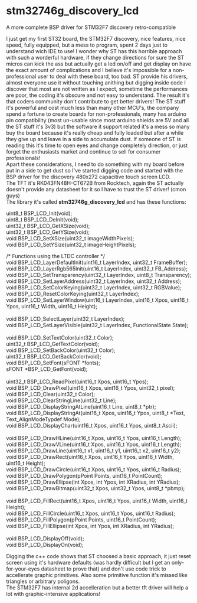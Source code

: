 # stm32746g_discovery_lcd
A more complete BSP driver for STM32F7 discovery retro-compatible

I just get my first ST32 board, the STM32F7 discovery, nice features, nice speed, fully equipped, but a mess to program, spent 2 days just to understand wich IDE to use!
I wonder why ST has this horrible approach with such a worderful hardware, if they change directions for sure the ST micros can kick the ass but actually get a led on/off and get display on have the exact amount of complications and I believe it's impossible for a non-professional user to deal with these board, too bad.
ST provide his drivers, almost everyone use it without touching anithing but digging inside code I discover that most are not written as I expect, sometime the performances are poor, the coding it's obscure and not easy to understand. The result it's that coders community don't contribute to get better drivers!
The ST stuff it's powerful and cost much less than many other MCU's, the company spend a fortune to create boards for non-professionals, many has arduino pin compatibility (most un-usable since most arduino shields are 5V and all the ST stuff it's 3v3) but the software it support related it's a mess so many buy the board because it's really cheap and fully loaded but after a while they give up and leave in a side to accumulate dust.
If someone of ST is reading this it's time to open eyes and change completely direction, or just forget the enthusiasts market and continue to sell for consumer professionals!<br>
Apart these considerations, I need to do something with my board before put in a side to get dust so I've started digging code and started with the BSP driver for the discovery 480x272 capacitive touch screen LCD.<br>
The TFT it's RK043FN48H-CT672B from Rocktech, again the ST actually doesn't provide any datasheet for it so I have to trust the ST driver! (cmon guys) <br>
The library it's called <b>stm32746g_discovery_lcd</b> and has these functions:<br>

uint8_t  BSP_LCD_Init(void);<br>
uint8_t  BSP_LCD_DeInit(void);<br>
uint32_t BSP_LCD_GetXSize(void);<br>
uint32_t BSP_LCD_GetYSize(void);<br>
void     BSP_LCD_SetXSize(uint32_t imageWidthPixels);<br>
void     BSP_LCD_SetYSize(uint32_t imageHeightPixels);<br>

/* Functions using the LTDC controller */<br>
void     BSP_LCD_LayerDefaultInit(uint16_t LayerIndex, uint32_t FrameBuffer);<br>
void     BSP_LCD_LayerRgb565Init(uint16_t LayerIndex, uint32_t FB_Address);<br>
void     BSP_LCD_SetTransparency(uint32_t LayerIndex, uint8_t Transparency);<br>
void     BSP_LCD_SetLayerAddress(uint32_t LayerIndex, uint32_t Address);<br>
void     BSP_LCD_SetColorKeying(uint32_t LayerIndex, uint32_t RGBValue);<br>
void     BSP_LCD_ResetColorKeying(uint32_t LayerIndex);<br>
void     BSP_LCD_SetLayerWindow(uint16_t LayerIndex, uint16_t Xpos, uint16_t Ypos, uint16_t Width, uint16_t Height);<br>
<br>
void     BSP_LCD_SelectLayer(uint32_t LayerIndex);<br>
void     BSP_LCD_SetLayerVisible(uint32_t LayerIndex, FunctionalState State);<br>
<br>
void     BSP_LCD_SetTextColor(uint32_t Color);<br>
uint32_t BSP_LCD_GetTextColor(void);<br>
void     BSP_LCD_SetBackColor(uint32_t Color);<br>
uint32_t BSP_LCD_GetBackColor(void);<br>
void     BSP_LCD_SetFont(sFONT *fonts);<br>
sFONT    *BSP_LCD_GetFont(void);<br>
<br>
uint32_t BSP_LCD_ReadPixel(uint16_t Xpos, uint16_t Ypos);<br>
void     BSP_LCD_DrawPixel(uint16_t Xpos, uint16_t Ypos, uint32_t pixel);<br>
void     BSP_LCD_Clear(uint32_t Color);<br>
void     BSP_LCD_ClearStringLine(uint32_t Line);<br>
void     BSP_LCD_DisplayStringAtLine(uint16_t Line, uint8_t *ptr);<br>
void     BSP_LCD_DisplayStringAt(uint16_t Xpos, uint16_t Ypos, uint8_t *Text, Text_AlignModeTypdef Mode);<br>
void     BSP_LCD_DisplayChar(uint16_t Xpos, uint16_t Ypos, uint8_t Ascii);<br>
<br>
void     BSP_LCD_DrawHLine(uint16_t Xpos, uint16_t Ypos, uint16_t Length);<br>
void     BSP_LCD_DrawVLine(uint16_t Xpos, uint16_t Ypos, uint16_t Length);<br>
void     BSP_LCD_DrawLine(uint16_t x1, uint16_t y1, uint16_t x2, uint16_t y2);<br>
void     BSP_LCD_DrawRect(uint16_t Xpos, uint16_t Ypos, uint16_t Width, uint16_t Height);<br>
void     BSP_LCD_DrawCircle(uint16_t Xpos, uint16_t Ypos, uint16_t Radius);<br>
void     BSP_LCD_DrawPolygon(pPoint Points, uint16_t PointCount);<br>
void     BSP_LCD_DrawEllipse(int Xpos, int Ypos, int XRadius, int YRadius);<br>
void     BSP_LCD_DrawBitmap(uint32_t Xpos, uint32_t Ypos, uint8_t *pbmp);<br>
<br>
void     BSP_LCD_FillRect(uint16_t Xpos, uint16_t Ypos, uint16_t Width, uint16_t Height);<br>
void     BSP_LCD_FillCircle(uint16_t Xpos, uint16_t Ypos, uint16_t Radius);<br>
void     BSP_LCD_FillPolygon(pPoint Points, uint16_t PointCount);<br>
void     BSP_LCD_FillEllipse(int Xpos, int Ypos, int XRadius, int YRadius);<br>
<br>
void     BSP_LCD_DisplayOff(void);<br>
void     BSP_LCD_DisplayOn(void);<br>

Digging the c++ code shows that ST choosed a basic approach, it just reset screen using it's hardware defaults (was hardly difficult but I get an only-for-your-eyes datasheet to prove that) and don't use code trick to accellerate graphic primitives. Also some primitive function it's missed like triangles or arbitrary poligons.<br>
The STM32F7 has internal 2d accelleration but a better tft driver will help a lot with graphic-intensive applications!<br>



